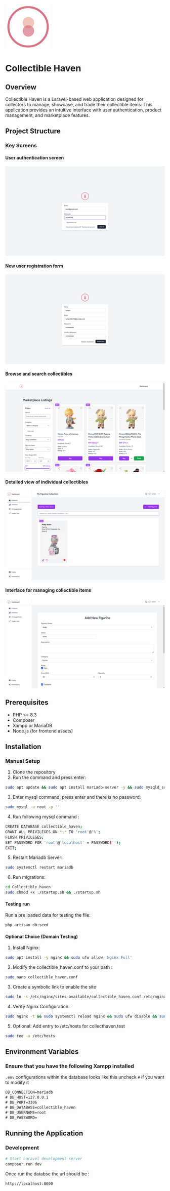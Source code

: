 ![alt text](https://github.com/jtee509/Collectible_Haven/blob/main/documentation/Logo.png?raw=true "Logo")

# Collectible Haven

## Overview
Collectible Haven is a Laravel-based web application designed for collectors to manage, showcase, and trade their collectible items. This application provides an intuitive interface with user authentication, product management, and marketplace features.

## Project Structure

### Key Screens

#### User authentication screen

![alt text](https://github.com/jtee509/Collectible_Haven/blob/main/documentation/Login.png?raw=true "Login")

#### New user registration form

![alt text](https://github.com/jtee509/Collectible_Haven/blob/main/documentation/Register.png?raw=true "Register")

####  Browse and search collectibles

![alt text](https://github.com/jtee509/Collectible_Haven/blob/main/documentation/Main%20Marketplace.png?raw=true "Marketplace")

#### Detailed view of individual collectibles

![alt text](https://github.com/jtee509/Collectible_Haven/blob/main/documentation/Product%20Page.png?raw=true "Product Page")

#### Interface for managing collectible items

![alt text](https://github.com/jtee509/Collectible_Haven/blob/main/documentation/Product%20Edit.png?raw=true "Product Edit")


## Prerequisites
- PHP >= 8.3
- Composer 
- Xampp or MariaDB
- Node.js (for frontend assets)

## Installation

### Manual Setup
1. Clone the repository 
2. Run the command and press enter:
```bash
sudo apt update && sudo apt install mariadb-server -y && sudo mysqld_safe --skip-grant-tables &
```
3. Enter mysql command, press enter and there is no password:
```bash
sudo mysql -u root -p ''
```

4. Run following mysql command :
```bash
CREATE DATABASE collectible_haven;
GRANT ALL PRIVILEGES ON *.* TO 'root'@'%';
FLUSH PRIVILEGES;
SET PASSWORD FOR 'root'@'localhost' = PASSWORD('');
EXIT;
```
5. Restart Mariadb Server:
```bash
sudo systemctl restart mariadb
```
6. Run migrations:
```bash
cd Collectible_haven
sudo chmod +x ./startup.sh && ./startup.sh
```
#### Testing run
Run a pre loaded data for testing the file:
```bash
php artisan db:seed
```

#### Optional Choice (Domain Testing)
1. Install Nginx:
```bash
sudo apt install -y nginx && sudo ufw allow 'Nginx Full' 
```
2. Modify the collectible_haven.conf to your path :
```bash
sudo nano collectible_haven.conf
```
3. Create a symbolic link to enable the site
```bash
sudo ln -s /etc/nginx/sites-available/collectible_haven.conf /etc/nginx/sites-enabled/
```
4. Verify Nginx Configuration:
```bash
sudo nginx -t && sudo systemctl reload nginx && sudo ufw disable && sudo ufw enable
```
5. Optional: Add entry to /etc/hosts for collecthaven.test
```bash
sudo tee -a /etc/hosts
```

## Environment Variables
### Ensure that you have the following Xampp installed 
`.env` configurations within the database looks like this uncheck `#` if you want to modify it
```env
DB_CONNECTION=mariadb
# DB_HOST=127.0.0.1
# DB_PORT=3306
# DB_DATABASE=collectible_haven
# DB_USERNAME=root
# DB_PASSWORD=
```

## Running the Application

### Development
```bash
# Start Laravel development server
composer run dev
```
Once run the databse the url should be :
```bash
http://localhost:8000
```

